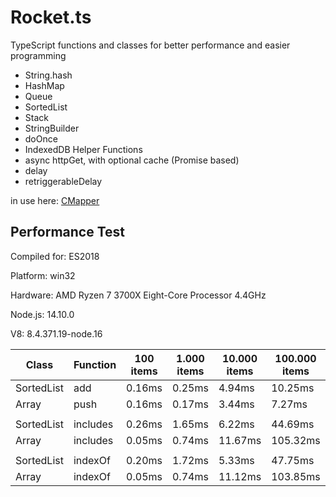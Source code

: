# Rocket.ts

TypeScript functions and classes for better performance and easier programming

* String.hash
* HashMap
* Queue
* SortedList
* Stack
* StringBuilder
* doOnce
* IndexedDB Helper Functions
* async httpGet, with optional cache (Promise based)
* delay
* retriggerableDelay

in use here: [CMapper](https://cmapper.web.app)

## Performance Test

Compiled for: ES2018

Platform: win32

Hardware: AMD Ryzen 7 3700X Eight-Core Processor 4.4GHz

Node.js: 14.10.0

V8: 8.4.371.19-node.16

| Class      | Function | 100 items | 1.000 items | 10.000 items | 100.000 items | 1.000.000 items |
| ---------- | -------- | --------- | ----------- | ------------ | ------------- | --------------- |
| SortedList | add      | 0.16ms    | 0.25ms      | 4.94ms       | 10.25ms       | 46.80ms         |
| Array      | push     | 0.16ms    | 0.17ms      | 3.44ms       | 7.27ms        | 55.53ms         |
|            |          |           |             |              |               |
| SortedList | includes | 0.26ms    | 1.65ms      | 6.22ms       | 44.69ms       | 498.72ms        |
| Array      | includes | 0.05ms    | 0.74ms      | 11.67ms      | 105.32ms      | 1069.92ms       |
|            |          |           |             |              |               |
| SortedList | indexOf  | 0.20ms    | 1.72ms      | 5.33ms       | 47.75ms       | 501.86ms        |
| Array      | indexOf  | 0.05ms    | 0.74ms      | 11.12ms      | 103.85ms      | 1091.95ms       |
